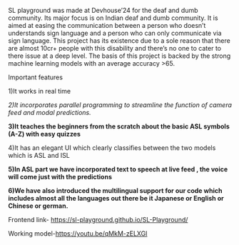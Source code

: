 SL playground was made at Devhouse’24 for the deaf  and dumb community. Its major focus is on Indian deaf and dumb community.
It is aimed at easing the communication between a person who doesn’t understands sign language and a person who can only communicate via sign language.
This project has its existence due to a sole reason that there are almost 10cr+ people with this disability and there’s no one to cater to there issue at a deep level.
The basis of this project is backed by the strong machine learning models with an average accuracy >65. 

Important features 

1)It works in real time 

*2)It incorporates parallel programming to streamline the function of camera feed and modal predictions.*

**3)It teaches the beginners from the scratch about the basic ASL symbols (A-Z) with easy quizzes**

4)It has an elegant UI which clearly classifies between the two models which is ASL and  ISL 

**5)In ASL part we have  incorporated text to speech at live feed , the voice will come just with the predictions**

**6)We have also introduced the multilingual support for our code which includes almost all the languages out there be it Japanese or English or Chinese or german.**

Frontend link- https://sl-playground.github.io/SL-Playground/

Working model-https://youtu.be/qMkM-zELXGI
